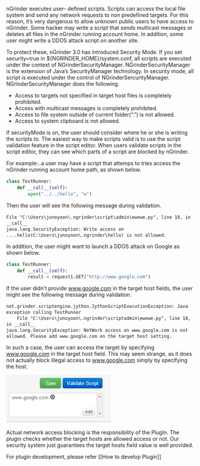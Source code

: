 nGrinder executes user- defined scripts. Scripts can access the local file system and send any network requests to non predefined targets. For this reason, it’s very dangerous to allow unknown public users to have access to nGrinder. Some hacker may write a script that sends multicast messages  or deletes all files in the nGrinder running account home. In addition, some user might write a DDOS attack script on another site.

To protect these, nGrinder 3.0 has introduced Security Mode. If you set security=true in ${NGRINDER_HOME}/system.conf, all scripts are executed under the context of NGrinderSecurityManager. NGrinderSecurityManager is the extension of Java’s SecurityManager technology. In security mode, all script is executed under the control of NGrinderSercurityManager. NGrinderSecurityManager does the following.

- Access to targets not specified in target host files is completely prohibited.
- Access with multicast messages is completely prohibited.
- Access to file system outside of current folder(“.”) is not allowed.
- Access to system clipboard is not allowed.

If securityMode is on, the user should consider where he or she is writing the scripts to. The easiest way to make scripts valid is to use the script validation feature in the script editor. When users validate scripts in the script editor, they can see which parts of a script are blocked by nGrinder.

For example:..a user may have a script that attemps to tries access the nGrinder running account home path, as shown below.  
```python
class TestRunner:
    def __call__(self):
        open("../../hello", "w")
```

Then the user will see the following message during validation.  
```
File "C:\Users\junoyoon\.ngrinder\script\admin\ewewe.py", line 18, in __call__
java.lang.SecurityException: Write access on ....hello(C:\Users\junoyoon\.ngrinder\hello) is not allowed.
```

In addition, the user might want to launch a DDOS attack on Google as shown below.  
```python
class TestRunner:
    def __call__(self):
        result = request1.GET("http://www.google.com")
```

If the user didn't provide www.google.com in the target host fields, the user might see the following message during validation.   
```
net.grinder.scriptengine.jython.JythonScriptExecutionException: Java exception calling TestRunner
    File "C:\Users\junoyoon\.ngrinder\scriptadmin\ewewe.py", line 18, in __call__
java.lang.SecurityException: NetWork access on www.google.com is not allowed. Please add www.google.com on the target host setting.
```

In such a case, the user can access the target by specifying www.google.com in the target host field. This may seem strange, as it does not actually block illegal access to www.google.com simply by specifying the host.

![](assets/Script-Security-9fa19.png)

Actual network access blocking is the responsibility of the PlugIn. The plugin checks whether the target hosts are allowed access or not. Our security system just guarantees the target hosts field value is well provided.

For plugin development, please refer [[How to develop Plugin]]
